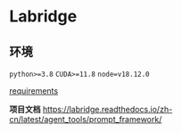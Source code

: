 # Labridge

## 环境

`python>=3.8`
`CUDA>=11.8`
`node=v18.12.0`

[requirements](./requirements.txt)


**项目文档**
https://labridge.readthedocs.io/zh-cn/latest/agent_tools/prompt_framework/
